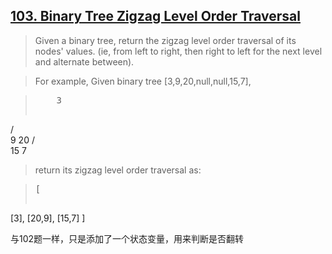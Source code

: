## [103. Binary Tree Zigzag Level Order Traversal](https://leetcode.com/problems/binary-tree-zigzag-level-order-traversal/)

>Given a binary tree, return the zigzag level order traversal of its nodes' values. (ie, from left to right, then right to left for the next level and alternate between).

>For example, Given binary tree [3,9,20,null,null,15,7],

><pre>    3
   / \
  9  20
    /  \
   15   7
</pre>

>return its zigzag level order traversal as:

><pre>[
  [3],
  [20,9],
  [15,7]
]
</pre>


与102题一样，只是添加了一个状态变量，用来判断是否翻转





   



